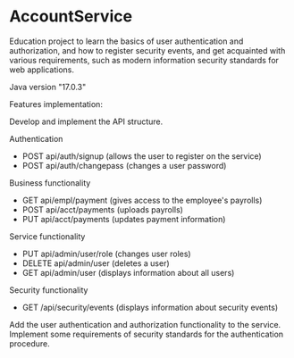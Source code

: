 # AccountService
Education project to learn the basics of user authentication and authorization, and how to register security events, and get acquainted with various requirements, such as modern information security standards for web applications.

Java version "17.0.3"

Features implementation:

Develop and implement the API structure.

Authentication
- POST api/auth/signup (allows the user to register on the service)
- POST api/auth/changepass (changes a user password)

Business functionality
- GET api/empl/payment (gives access to the employee's payrolls)
- POST api/acct/payments (uploads payrolls)
- PUT api/acct/payments (updates payment information)

Service functionality
- PUT api/admin/user/role (changes user roles)
- DELETE api/admin/user (deletes a user)
- GET api/admin/user (displays information about all users)

Security functionality
- GET /api/security/events (displays information about security events)

Add the user authentication and authorization functionality to the service.
Implement some requirements of security standards for the authentication procedure.
